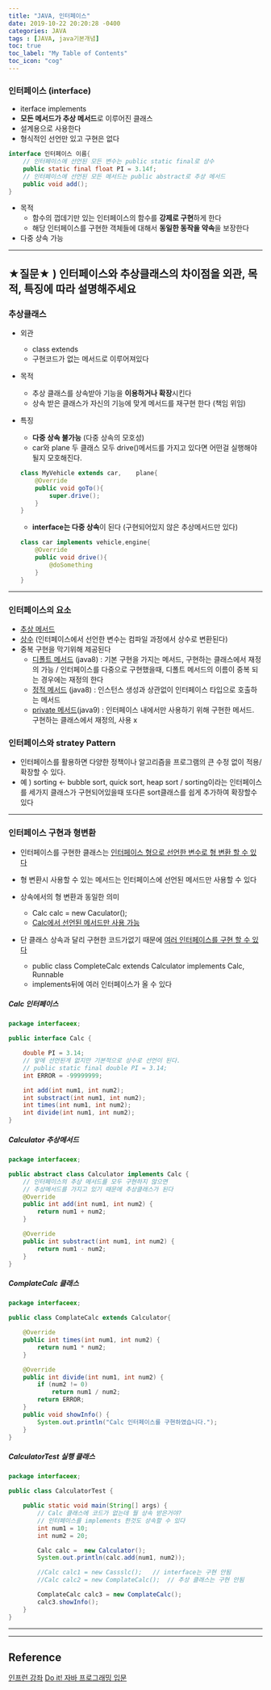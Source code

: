 ```yaml
---
title: "JAVA, 인터페이스"
date: 2019-10-22 20:20:28 -0400
categories: JAVA
tags : [JAVA, java기본개념]
toc: true
toc_label: "My Table of Contents"
toc_icon: "cog"
---
```

### 인터페이스 (interface)
- iterface implements
- <b>모든 메서드가 추상 메서드</b>로 이루어진 클래스
- 설계용으로 사용한다
- 형식적인 선언만 있고 구현은 없다
```java
interface 인터페이스 이름{
	// 인터페이스에 선언된 모든 변수는 public static final로 상수
	public static final float PI = 3.14f;
	// 인터페이스에 선언된 모든 메서드는 public abstract로 추상 메서드
	public void add();
}
```
- 목적
	- 함수의 껍데기만 있는 인터페이스의 함수를 <b>강제로 구현</b>하게 한다
	- 해당 인터페이스를 구현한 객체들에 대해서 <b>동일한 동작을 약속</b>을 보장한다
- 다중 상속 가능

---

## ★질문★ ) 인터페이스와 추상클래스의 차이점을 외관, 목적, 특징에 따라 설명해주세요

### 추상클래스
- 외관
	- class extends
	- 구현코드가 없는 메서드로 이루어져있다
- 목적
	- 추상 클래스를 상속받아 기능을 <b>이용하거나 확장</b>시킨다
	- 상속 받은 클래스가 자신의 기능에 맞게 메서드를 재구현 한다 (책임 위임)
- 특징
	- <b>다중 상속 불가능</b> (다중 상속의 모호성)
	- car와 plane 두 클래스 모두 drive()메서드를 가지고 있다면 어떤걸 실행해야 될지 모호해진다.

	```java
	class MyVehicle extends car, 	plane{
		@Override
		public void goTo(){
			super.drive();
		}
	}
	```

	- <b>interface는 다중 상속</b>이 된다 (구현되어있지 않은 추상메서드만 있다)

	```java
	class car implements vehicle,engine{
		@Override
		public void drive(){
			@doSomething
		}
	}
	```

---

### 인터페이스의 요소
- <u>추상 메서드</u>
- <u>상수</u> (인터페이스에서 선언한 변수는 컴파일 과정에서 상수로 변환된다)
- 중복 구현을 막기위해 제공된다
	- <u>디폴트 메서드</u> (java8) : 기본 구현을 가지는 메서드, 구현하는 클래스에서 재정의 가능 / 인터페이스를 다중으로 구현했을때, 디폴트 메서드의 이름이 중복 되는 경우에는 재정의 한다
	- <u>정적 메서드</u> (java8) : 인스턴스 생성과 상관없이 인터페이스 타입으로 호출하는 메서드
	- <u>private 메서드</u>(java9) : 인터페이스 내에서만 사용하기 위해 구현한 메서드. 구현하는 클래스에서 재정의, 사용 x

### 인터페이스와 stratey Pattern
- 인터페이스를 활용하면 다양한 정책이나 알고리즘을 프로그램의 큰 수정 없이 적용/확장할 수 있다.
 - 예 ) sorting <- bubble sort, quick sort, heap sort / sorting이라는 인터페이스를 세가지 클래스가 구현되어있을때 또다른 sort클래스를 쉽게 추가하여 확장할수있다

---

### 인터페이스 구현과 형변환
- 인터페이스를 구현한 클래스는 <u>인터페이스 형으로 선언한 변수로 형 변환 할 수 있다</u>
- 형 변환시 사용할 수 있는 메서드는 인터페이스에 선언된 메서드만 사용할 수 있다
- 상속에서의 형 변환과 동일한 의미
	- Calc calc = new Caculator();
	- <u>Calc에서 선언된 메서드만 사용 가능</u>

- 단 클래스 상속과 달리 구현한 코드가없기 때문에 <u>여러 인터페이스를 구현 할 수 있다</u>
	- public class CompleteCalc extends Calculator implements Calc, Runnable
	- implements뒤에 여러 인터페이스가 올 수 있다

##### Calc 인터페이스
```java
package interfaceex;

public interface Calc {

	double PI = 3.14;
	// 앞에 선언된게 없지만 기본적으로 상수로 선언이 된다.
	// public static final double PI = 3.14;
	int ERROR = -99999999;

	int add(int num1, int num2);
	int substract(int num1, int num2);
	int times(int num1, int num2);
	int divide(int num1, int num2);
}
```

##### Calculator 추상메서드
```java
package interfaceex;

public abstract class Calculator implements Calc {
	// 인터페이스의 추상 메서드를 모두 구현하지 않으면
	// 추상메서드를 가지고 있기 때문에 추상클래스가 된다
	@Override
	public int add(int num1, int num2) {
		return num1 + num2;
	}

	@Override
	public int substract(int num1, int num2) {
		return num1 - num2;
	}
}
```

##### ComplateCalc 클래스
```java
package interfaceex;

public class ComplateCalc extends Calculator{

	@Override
	public int times(int num1, int num2) {
		return num1 * num2;
	}

	@Override
	public int divide(int num1, int num2) {
		if (num2 != 0)
			return num1 / num2;
		return ERROR;
	}
	public void showInfo() {
		System.out.println("Calc 인터페이스를 구현하였습니다.");
	}
}
```

##### CalculatorTest 실행 클래스
```java
package interfaceex;

public class CalculatorTest {

	public static void main(String[] args) {
		// Calc 클래스에 코드가 없는데 뭘 상속 받은거야?
		// 인터페이스를 implements 한것도 상속할 수 있다
		int num1 = 10;
		int num2 = 20;

		Calc calc =  new Calculator();
		System.out.println(calc.add(num1, num2));

		//Calc calc1 = new Cassslc();	// interface는 구현 안됨
		//Calc calc2 = new ComplateCalc();	// 추상 클래스는 구현 안됨

		ComplateCalc calc3 = new ComplateCalc();
		calc3.showInfo();
	}
}
```

---



---
## Reference
[인프런 강좌](https://www.inflearn.com/course/%EC%9E%90%EB%B0%94-%ED%94%84%EB%A1%9C%EA%B7%B8%EB%9E%98%EB%B0%8D-%EC%9E%85%EB%AC%B8/dashboard)
[Do it! 자바 프로그래밍 입문](http://www.yes24.com/Product/Goods/63020974)
